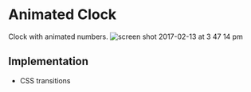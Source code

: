 # Animated Clock
Clock with animated numbers.
![screen shot 2017-02-13 at 3 47 14 pm](https://cloud.githubusercontent.com/assets/23459873/22908520/cf8b123c-f203-11e6-89aa-3c86f7460568.png)

## Implementation
- CSS transitions
